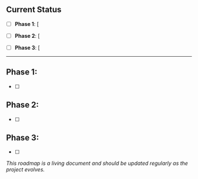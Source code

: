 
## Current Status
- [ ] **Phase 1**: [
- [ ] **Phase 2**: [
- [ ] **Phase 3**: [


---

## Phase 1:
- [ ] 

## Phase 2:
- [ ] 

## Phase 3: 
- [ ] 


*This roadmap is a living document and should be updated regularly as the project evolves.*
